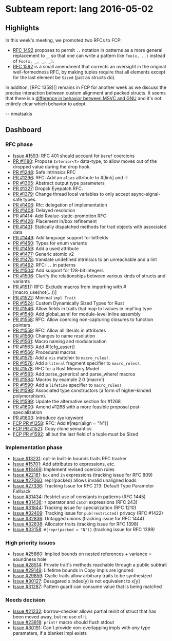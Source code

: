 # Subteam report: lang 2016-05-02

## Highlights

In this week's meeting, we promoted two RFCs to FCP:

- [RFC 1492][] proposes to permit `..` notation in patterns as a more
  general replacement to `_`, so that one can write a pattern like
  `Foo(x, ..)` instead of `Foo(x, _, _, _)`.
- [RFC 1592][] is a small amendment that corrects an oversight in the
  original well-formedness RFC, by making tuples require that all
  elements except for the last element be `Sized` (just as structs
  do).
  
In addition, [RFC 1358][] remains in FCP for another week as we
discuss the precise interaction between custom alignment and packed
structs.  It seems that there is a
[difference in behavior between MSVC and GNU][c] and it's not entirely
clear which behavior to adopt.

[c]: https://github.com/rust-lang/rfcs/pull/1358#issuecomment-216283652
[RFC 1492]: https://github.com/rust-lang/rfcs/pull/1492
[RFC 1592]: https://github.com/rust-lang/rfcs/pull/1592

-- nmatsakis

## Dashboard

### RFC phase

- [Issue #1593](https://github.com/rust-lang/rfcs/issues/1593):
  RFC 401 should account for `Deref` coercions
- [PR #1180](https://github.com/rust-lang/rfcs/pull/1180):
  Propose `Interior<T>` data-type, to allow moves out of the dropped value during the drop hook.
- [PR #1248](https://github.com/rust-lang/rfcs/pull/1248):
  Safe intrinsics RFC
- [PR #1296](https://github.com/rust-lang/rfcs/pull/1296):
  RFC: Add an `alias` attribute to #[link] and -l
- [PR #1305](https://github.com/rust-lang/rfcs/pull/1305):
  Abstract output type parameters
- [PR #1327](https://github.com/rust-lang/rfcs/pull/1327):
  Dropck Eyepatch RFC.
- [PR #1379](https://github.com/rust-lang/rfcs/pull/1379):
  Change thread local variables to only accept async-signal-safe types.
- [PR #1406](https://github.com/rust-lang/rfcs/pull/1406):
  Rfc: delegation of implementation
- [PR #1408](https://github.com/rust-lang/rfcs/pull/1408):
  Delayed resolution
- [PR #1414](https://github.com/rust-lang/rfcs/pull/1414):
  Add Rvalue-static-promotion RFC
- [PR #1426](https://github.com/rust-lang/rfcs/pull/1426):
  Placement in/box refinement
- [PR #1431](https://github.com/rust-lang/rfcs/pull/1431):
  Statically dispatched methods for trait objects with associated data
- [PR #1449](https://github.com/rust-lang/rfcs/pull/1449):
  Add language support for bitfields
- [PR #1450](https://github.com/rust-lang/rfcs/pull/1450):
  Types for enum variants
- [PR #1459](https://github.com/rust-lang/rfcs/pull/1459):
  Add a used attribute
- [PR #1477](https://github.com/rust-lang/rfcs/pull/1477):
  Generic atomic v2
- [PR #1478](https://github.com/rust-lang/rfcs/pull/1478):
  translate undefined intrinsics to an unreachable and a lint
- [PR #1492](https://github.com/rust-lang/rfcs/pull/1492):
  RFC: `..` in patterns
- [PR #1504](https://github.com/rust-lang/rfcs/pull/1504):
  Add support for 128-bit integers
- [PR #1506](https://github.com/rust-lang/rfcs/pull/1506):
  Clarify the relationships between various kinds of structs and variants
- [PR #1517](https://github.com/rust-lang/rfcs/pull/1517):
  RFC: Exclude macros from importing with #[macro_use(not(...))]
- [PR #1522](https://github.com/rust-lang/rfcs/pull/1522):
  Minimal `impl Trait`
- [PR #1524](https://github.com/rust-lang/rfcs/pull/1524):
  Custom Dynamically Sized Types for Rust
- [PR #1546](https://github.com/rust-lang/rfcs/pull/1546):
  Allow fields in traits that map to lvalues in impl'ing type
- [PR #1548](https://github.com/rust-lang/rfcs/pull/1548):
  Add global_asm! for module-level inline assembly
- [PR #1558](https://github.com/rust-lang/rfcs/pull/1558):
  RFC: Allow coercing non-capturing closures to function pointers.
- [PR #1559](https://github.com/rust-lang/rfcs/pull/1559):
  RFC: Allow all literals in attributes
- [PR #1560](https://github.com/rust-lang/rfcs/pull/1560):
  Changes to name resolution
- [PR #1561](https://github.com/rust-lang/rfcs/pull/1561):
  Macro naming and modularisation
- [PR #1563](https://github.com/rust-lang/rfcs/pull/1563):
  Add #![cfg_assert]
- [PR #1566](https://github.com/rust-lang/rfcs/pull/1566):
  Procedural macros
- [PR #1575](https://github.com/rust-lang/rfcs/pull/1575):
  Add a `vis` matcher to `macro_rules!`.
- [PR #1576](https://github.com/rust-lang/rfcs/pull/1576):
  Add a `literal` fragment specifier to `macro_rules!`.
- [PR #1578](https://github.com/rust-lang/rfcs/pull/1578):
  RFC for a Rust Memory Model
- [PR #1583](https://github.com/rust-lang/rfcs/pull/1583):
  Add parse_generics! and parse_where! macros
- [PR #1584](https://github.com/rust-lang/rfcs/pull/1584):
  Macros by example 2.0 (macro!)
- [PR #1590](https://github.com/rust-lang/rfcs/pull/1590):
  Add a `lifetime` specifier to `macro_rules!`
- [PR #1598](https://github.com/rust-lang/rfcs/pull/1598):
  Associated type constructors (a form of higher-kinded polymorphism).
- [PR #1599](https://github.com/rust-lang/rfcs/pull/1599):
  Update the alternative section for #1268
- [PR #1600](https://github.com/rust-lang/rfcs/pull/1600):
  Amend #1268 with a more feasible proposal post-specialization
- [PR #1603](https://github.com/rust-lang/rfcs/pull/1603):
  Introduce `dyn` keyword
- [FCP PR #1358](https://github.com/rust-lang/rfcs/pull/1358):
  RFC: Add #[repr(align = "N")]
- [FCP PR #1521](https://github.com/rust-lang/rfcs/pull/1521):
  Copy clone semantics
- [FCP PR #1592](https://github.com/rust-lang/rfcs/pull/1592):
  all but the last field of a tuple must be Sized

### Implementation phase

- [Issue #13231](https://github.com/rust-lang/rust/issues/13231):
  opt-in built-in bounds traits RFC tracker
- [Issue #15701](https://github.com/rust-lang/rust/issues/15701):
  Add attributes to expressions, etc.
- [Issue #18469](https://github.com/rust-lang/rust/issues/18469):
  Implement revised coercion rules
- [Issue #22181](https://github.com/rust-lang/rust/issues/22181):
  `box` and `in` expressions (tracking issue for RFC 809)
- [Issue #27060](https://github.com/rust-lang/rust/issues/27060):
  repr(packed) allows invalid unaligned loads
- [Issue #27336](https://github.com/rust-lang/rust/issues/27336):
  Tracking Issue for RFC 213: Default Type Parameter Fallback
- [Issue #31434](https://github.com/rust-lang/rust/issues/31434):
  Restrict use of constants in patterns (RFC 1445)
- [Issue #31436](https://github.com/rust-lang/rust/issues/31436):
  `?` operator and `catch` expressions (RFC 243)
- [Issue #31844](https://github.com/rust-lang/rust/issues/31844):
  Tracking issue for specialization (RFC 1210)
- [Issue #32409](https://github.com/rust-lang/rust/issues/32409):
  Tracking issue for `pub(restricted)` privacy (RFC #1422)
- [Issue #32836](https://github.com/rust-lang/rust/issues/32836):
  Untagged unions (tracking issue for RFC 1444)
- [Issue #32838](https://github.com/rust-lang/rust/issues/32838):
  Allocator traits (tracking issue for RFC 1398)
- [Issue #33158](https://github.com/rust-lang/rust/issues/33158):
  `#[repr(packed = "N")]` (tracking issue for RFC 1399)

### High priority issues

- [Issue #25860](https://github.com/rust-lang/rust/issues/25860):
  Implied bounds on nested references + variance = soundness hole
- [Issue #28514](https://github.com/rust-lang/rust/issues/28514):
  Private trait's methods reachable through a public subtrait
- [Issue #29149](https://github.com/rust-lang/rust/issues/29149):
  Lifetime bounds in Copy impls are ignored
- [Issue #29859](https://github.com/rust-lang/rust/issues/29859):
  Cyclic traits allow arbitrary traits to be synthesized
- [Issue #30127](https://github.com/rust-lang/rust/issues/30127):
  Desugared x.index(y) is not equivalent to x[y]
- [Issue #31287](https://github.com/rust-lang/rust/issues/31287):
  Pattern guard can consume value that is being matched

### Needs decision

- [Issue #21232](https://github.com/rust-lang/rust/issues/21232):
  borrow-checker allows partial reinit of struct that has been moved away, but no use of it.
- [Issue #23818](https://github.com/rust-lang/rust/issues/23818):
  `print!` macro should flush stdout
- [Issue #30191](https://github.com/rust-lang/rust/issues/30191):
  Can't provide non-overlapping impls with *any* type parameters, if a blanket impl exists
